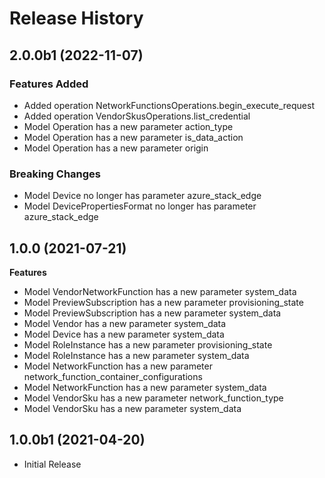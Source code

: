 # Release History

## 2.0.0b1 (2022-11-07)

### Features Added

  - Added operation NetworkFunctionsOperations.begin_execute_request
  - Added operation VendorSkusOperations.list_credential
  - Model Operation has a new parameter action_type
  - Model Operation has a new parameter is_data_action
  - Model Operation has a new parameter origin

### Breaking Changes

  - Model Device no longer has parameter azure_stack_edge
  - Model DevicePropertiesFormat no longer has parameter azure_stack_edge

## 1.0.0 (2021-07-21)

**Features**

  - Model VendorNetworkFunction has a new parameter system_data
  - Model PreviewSubscription has a new parameter provisioning_state
  - Model PreviewSubscription has a new parameter system_data
  - Model Vendor has a new parameter system_data
  - Model Device has a new parameter system_data
  - Model RoleInstance has a new parameter provisioning_state
  - Model RoleInstance has a new parameter system_data
  - Model NetworkFunction has a new parameter network_function_container_configurations
  - Model NetworkFunction has a new parameter system_data
  - Model VendorSku has a new parameter network_function_type
  - Model VendorSku has a new parameter system_data

## 1.0.0b1 (2021-04-20)

* Initial Release

